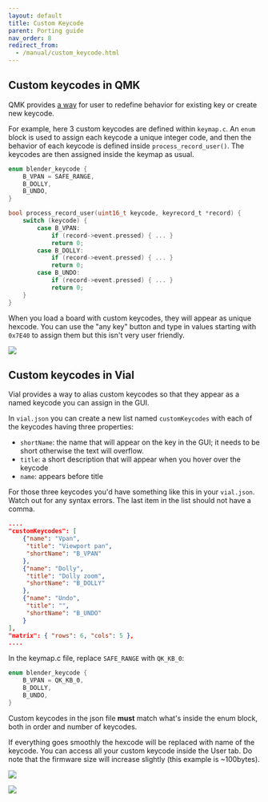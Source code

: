 ```yaml
---
layout: default
title: Custom Keycode
parent: Porting guide
nav_order: 8
redirect_from:
  - /manual/custom_keycode.html
---
```


## Custom keycodes in QMK

QMK provides [a way](https://github.com/qmk/qmk_firmware/blob/master/docs/custom_quantum_functions.md) for user to redefine behavior for existing key or create new keycode.

For example, here 3 custom keycodes are defined within `keymap.c`. An `enum` block is used to assign each keycode a unique integer code, and then the behavior of each keycode is defined inside `process_record_user()`. The keycodes are then assigned inside the keymap as usual.

```c
enum blender_keycode {
    B_VPAN = SAFE_RANGE,
    B_DOLLY,
    B_UNDO,
}

bool process_record_user(uint16_t keycode, keyrecord_t *record) {
    switch (keycode) {
        case B_VPAN:
            if (record->event.pressed) { ... }
            return 0;
        case B_DOLLY:
            if (record->event.pressed) { ... }
            return 0;
        case B_UNDO:
            if (record->event.pressed) { ... }
            return 0;
    }
}
```

When you load a board with custom keycodes, they will appear as unique hexcode. You can use the "any key" button and type in values starting with `0x7E40` to assign them but this isn't very user friendly.

![](/img/vial_before.png)

## Custom keycodes in Vial

Vial provides a way to alias custom keycodes so that they appear as a named keycode you can assign in the GUI.

In `vial.json` you can create a new list named `customKeycodes` with each of the keycodes having three properties:

- `shortName`: the name that will appear on the key in the GUI; it needs to be short otherwise the text will overflow.
- `title`: a short description that will appear when you hover over the keycode
- `name`: appears before title

For those three keycodes you'd have something like this in your `vial.json`. Watch out for any syntax errors. The last item in the list should not have a comma.

```json
....
"customKeycodes": [
	{"name": "Vpan",
	 "title": "Viewport pan",
	 "shortName": "B_VPAN"
	},
	{"name": "Dolly",
	 "title": "Dolly zoom",
	 "shortName": "B_DOLLY"
	},
	{"name": "Undo",
	 "title": "",
	 "shortName": "B_UNDO"
	}
],
"matrix": { "rows": 6, "cols": 5 },
....
```

In the keymap.c file, replace `SAFE_RANGE` with `QK_KB_0`:

```c
enum blender_keycode {
    B_VPAN = QK_KB_0,
    B_DOLLY,
    B_UNDO,
}
```

Custom keycodes in the json file __must__ match what's inside the enum block, both in order and number of keycodes.

If everything goes smoothly the hexcode will be replaced with name of the keycode. You can access all your custom keycode inside the User tab. Do note that the firmware size will increase slightly (this example is ~100bytes).

![](/img/vial_after.png)

![](/img/user_tab.png)
